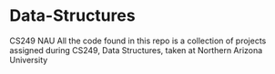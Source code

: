 # Data-Structures
CS249 NAU
All the code found in this repo is a collection of projects assigned during CS249, Data Structures, taken at Northern Arizona University
